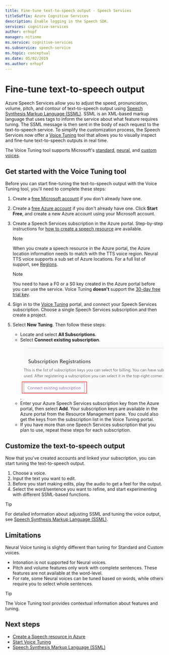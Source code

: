 ```yaml
---
title: Fine-tune text-to-speech output - Speech Services
titleSuffix: Azure Cognitive Services
description: Enable logging in the Speech SDK.
services: cognitive-services
author: erhopf
manager: nitinme
ms.service: cognitive-services
ms.subservice: speech-service
ms.topic: conceptual
ms.date: 05/02/2019
ms.author: erhopf
---
```


# Fine-tune text-to-speech output

Azure Speech Services allow you to adjust the speed, pronunciation, volume, pitch, and contour of text-to-speech output using [Speech Synthesis Markup Language (SSML)](speech-synthesis-markup.md). SSML is an XML-based markup language that uses tags to inform the service about what feature requires tuning. The SSML message is then sent in the body of each request to the text-to-speech service. To simplify the customization process, the Speech Services now offer a [Voice Tuning](https://aka.ms/voicetuning) tool that allows you to visually inspect and fine-tune text-to-speech outputs in real time.

The Voice Tuning tool supports Microsoft's [standard](language-support.md#standard-voices), [neural](language-support.md#text-to-speech), and [custom voices](how-to-customize-voice-font.md).

## Get started with the Voice Tuning tool

Before you can start fine-tuning the text-to-speech output with the Voice Tuning tool, you'll need to complete these steps:

1. Create a [free Microsoft account](https://account.microsoft.com/account) if you don't already have one.
2. Create a [free Azure account](https://azure.microsoft.com/en-us/free/) if you don't already have one. Click **Start Free**, and create a new Azure account using your Microsoft account.

3. Create a Speech Services subscription in the Azure portal. Step-by-step instructions for [how to create a speech resource](https://docs.microsoft.com/en-us/azure/cognitive-services/speech-service/get-started#create-a-speech-resource-in-azure) are available.
   >[!NOTE]
   >When you create a speech resource in the Azure portal, the Azure location information needs to match with the TTS voice region. Neural TTS voice supports a sub set of Azure locations. For a full list of support, see [Regions](regions.md#text-to-speech).

   >[!NOTE]
   >You need to have a F0 or a S0 key created in the Azure portal before you can use the service. Voice Tuning  **doesn't** support the [30-day free trial key](https://review.docs.microsoft.com/en-us/azure/cognitive-services/speech-service/get-started?branch=release-build-cogserv-speech-services#free-trial).

4. Sign in to the [Voice Tuning](https://aka.ms/voicetuning) portal, and connect your Speech Services subscription. Choose a single Speech Services subscription and then create a project.
5. Select **New Tuning**. Then follow these steps:

   * Locate and select **All Subscriptions**.  
   * Select **Connect existing subscription**.  
     ![Connect an existing subscription](./media/custom-voice/custom-voice-connect-subscription.png).
   * Enter your Azure Speech Services subscription key from the Azure portal, then select **Add**. Your subscription keys are available in the Azure portal from the Resource Management pane.  You could also get the keys from the subscription list in the Voice Tuning portal.
   * If you have more than one Speech Services subscription that you plan to use, repeat these steps for each subscription.

## Customize the text-to-speech output

Now that you've created accounts and linked your subscription, you can start tuning the text-to-speech output.

1. Choose a voice.
2. Input the text you want to edit.
3. Before you start making edits, play the audio to get a feel for the output.
4. Select the word/sentence you want to refine, and start experimenting with different SSML-based functions.

>[!TIP]
> For detailed information about adjusting SSML and tuning the voice output, see [Speech Synthesis Markup Language (SSML)](speech-synthesis-markup.md).

## Limitations

Neural Voice tuning is slightly different than tuning for Standard and Custom voices.

* Intonation is not supported for Neural voices.
* Pitch and volume features only work with complete sentences. These features are not available at the word-level.
* For rate, some Neural voices can be tuned based on words, while others require you to select whole sentences.

> [!TIP]
> The Voice Tuning tool provides contextual information about features and tuning.

## Next steps
* [Create a Speech resource in Azure](https://docs.microsoft.com/en-us/azure/cognitive-services/speech-service/get-started#create-a-speech-resource-in-azure)
* [Start Voice Tuning](https://speech.microsoft.com/app.html#/VoiceTuning)
* [Speech Synthesis Markup Language (SSML)](speech-synthesis-markup.md)

